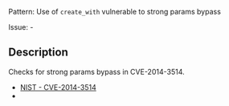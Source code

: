 Pattern: Use of `create_with` vulnerable to strong params bypass

Issue: -

## Description

Checks for strong params bypass in CVE-2014-3514.

* [NIST - CVE-2014-3514](https://nvd.nist.gov/vuln/detail/CVE-2014-3514)
* 
